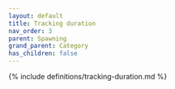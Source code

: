 ```yaml
---
layout: default
title: Tracking duration
nav_order: 3
parent: Spawning
grand_parent: Category
has_children: false
---
```

{% include definitions/tracking-duration.md %}
